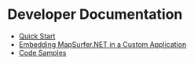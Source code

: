 # Developer Documentation

- [Quick Start](/devmanual/quick-start.md)
- [Embedding MapSurfer.NET in a Custom Application](/devmanual/embedding-msn-in-custom-application.md)
- [Code Samples](https://github.com/MapSurferNET/MapSurfer.NET-CodeSamples)

